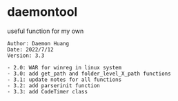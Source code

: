 # daemontool
 useful function for my own

    Author: Daemon Huang
    Date: 2022/7/12
    Version: 3.3

    - 2.0: WAR for winreg in linux system
    - 3.0: add get_path and folder_level_X_path functions
    - 3.1: update notes for all functions
    - 3.2: add parserinit function
    - 3.3: add CodeTimer class
